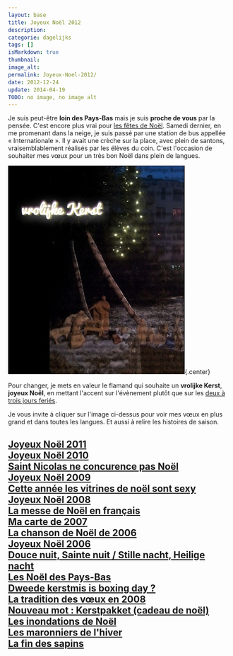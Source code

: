 ```yaml
---
layout: base
title: Joyeux Noël 2012
description: 
categorie: dagelijks
tags: []
isMarkdown: true
thumbnail: 
image_alt: 
permalink: Joyeux-Noel-2012/
date: 2012-12-24
update: 2014-04-19
TODO: no image, no image alt
---
```




Je suis peut-être **loin des Pays-Bas** mais je suis **proche de vous** par la pensée. C'est encore plus vrai pour [les fêtes de Noël](/noel-des-pays-bas). Samedi dernier, en me promenant dans la neige, je suis passé par une station de bus appellée « Internationale ». Il y avait une crèche sur la place, avec plein de santons, vraisemblablement réalisés par les élèves du coin. C'est l'occasion de souhaiter mes vœux pour un très bon Noël dans plein de langues.

![Vrolijke Kerst](vrolijke-Kerst-2012.jpg){.center}

Pour changer, je mets en valeur le flamand qui souhaite un **vrolijke Kerst**, **joyeux Noël**, en mettant l'accent sur l'évènement plutôt que sur les [deux à trois jours feriés](/noel-des-pays-bas).

Je vous invite à cliquer sur l'image ci-dessus pour voir mes vœux en plus grand et dans toutes les langues. Et aussi à relire les histoires de saison.

[Joyeux Noël 2011](/Joyeux-Noel-2011)  
[Joyeux Noël 2010](/joyeux-noel-2010)  
[Saint Nicolas ne concurence pas Noël](/saint-nicolas-ne-concurence-pas-noel)  
[Joyeux Noël 2009](/joyeux-noel-2009)  
[Cette année les vitrines de noël sont sexy](/vitrines-de-noel-sexy)  
[Joyeux Noël 2008](/joyeux-noel-2008)  
[La messe de Noël en français](/la-messe-de-noel-en-francais)  
[Ma carte de 2007](http://alix.guillard.fr/voeux/2007/joyeux-noel.php)  
[La chanson de Noël de 2006](/chanson-de-noel)  
[Joyeux Noël 2006](/meilleurs-voeux-pour-noel)  
[Douce nuit, Sainte nuit / Stille nacht, Heilige nacht](/douce-nuit-sainte-nuit-stille-nacht-heilige-nacht)  
[Les Noël des Pays-Bas](/noel-des-pays-bas)  
[Dweede kerstmis is boxing day ?](/dweede-kerstmis-is-boxing-day)  
[La tradition des vœux en 2008](/pour-les-voeux-c-est-fini)  
[Nouveau mot : Kerstpakket (cadeau de noël)](/dweede-kerstmis-is-boxing-day)  
[Les inondations de Noël](/les-inondations-de-noel)  
[Les maronniers de l'hiver](/les-marronniers-de-l-hiver)  
[La fin des sapins](/la-fin-des-sapins)  
---